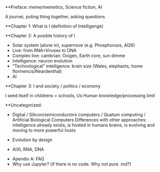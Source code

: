 **Preface: meme/memetics, Science fiction, AI

A journei, puting thing together, asking questions

**Chapter 1: What is I (definition of Intelligenge)

**Chapter 2: A posible history of I

  - Solar system (alone in), supernove (e.g. Phosphoruos, Al26)
  - Live: from RNA+Viruses to DNA
  - Complex live: cambrian: Oxigen, Earth core, sun dimme
  - Intelligence: neuron evolution
  - "Technological" intelligence: brain size (Wales, elephants, home florinencis/Neardenthal)
  - AI
  
**Chapter 3: I and society / politics / economy 

  I seed itself in childrens = schools, Us
  Human knowledge/processing limit

**Uncategorized:

  - Digital / Silicon/semiconductors computers / Quatum computing / Artificial Biological Computers
  Differences with other approaches: intelligence already exists, is hosted in humans brains, is evolving and moving to more powerful hosts
  
  - Evolution by design
  
  - AIXI, RNA, DNA
  
  
* Apendix A: FAQ
* Why use Jupyter? (if there is no code. Why not pure .md?)


